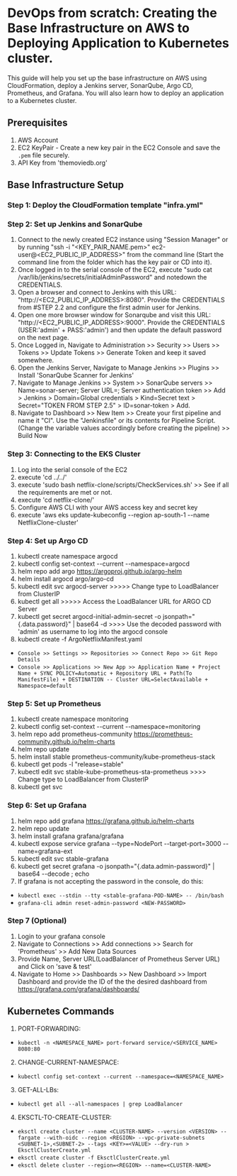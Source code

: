 # DevOps from scratch: Creating the Base Infrastructure on AWS to Deploying Application to Kubernetes cluster.

This guide will help you set up the base infrastructure on AWS using CloudFormation, deploy a Jenkins server, SonarQube, Argo CD, Prometheus, and Grafana. You will also learn how to deploy an application to a Kubernetes cluster.

## Prerequisites

1. AWS Account
2. EC2 KeyPair - Create a new key pair in the EC2 Console and save the `.pem` file securely.
3. API Key from 'themoviedb.org'

## Base Infrastructure Setup

### Step 1: Deploy the CloudFormation template "infra.yml"

### Step 2: Set up Jenkins and SonarQube

1. Connect to the newly created EC2 instance using "Session Manager" or by running "ssh -i "<KEY_PAIR_NAME.pem>" ec2-user@<EC2_PUBLIC_IP_ADDRESS>" from the command line (Start the command line from the folder which has the key pair or CD into it).
2. Once logged in to the serial console of the EC2, execute "sudo cat /var/lib/jenkins/secrets/initialAdminPassword" and notedown the CREDENTIALS.
3. Open a browser and connect to Jenkins with this URL: "http://<EC2_PUBLIC_IP_ADDRESS>:8080". Provide the CREDENTIALS from #STEP 2.2 and configure the first admin user for Jenkins.
4. Open one more browser window for Sonarqube and visit this URL: "http://<EC2_PUBLIC_IP_ADDRESS>:9000". Provide the CREDENTIALS (USER:'admin' + PASS:'admin') and then update the default password on the next page.
5. Once Logged in, Navigate to Administration >> Security >> Users >> Tokens >> Update Tokens >> Generate Token and keep it saved somewhere.
6. Open the Jenkins Server, Navigate to Manage Jenkins >> Plugins >> Install 'SonarQube Scanner for Jenkins'
7. Navigate to Manage Jenkins >> System >> SonarQube servers >> Name=sonar-server; Server URL=<DEFAULT>; Server authentication token >> Add > Jenkins > Domain=Global credentials >  Kind=Secret text > Secret="TOKEN FROM STEP 2.5" > ID=sonar-token  > Add.
8. Navigate to Dashboard >> New Item >> Create your first pipeline and name it "CI". Use the "Jenkinsfile" or its contents for Pipeline Script.(Change the variable values accordingly before creating the pipeline) >> Build Now

### Step 3: Connecting to the EKS Cluster

1. Log into the serial console of the EC2
2. execute 'cd ../../'
3. execute 'sudo bash netflix-clone/scripts/CheckServices.sh' >> See if all the requirements are met or not.
4. execute 'cd netflix-clone/'
5. Configure AWS CLI with your AWS access key and secret key
6. execute 'aws eks update-kubeconfig --region ap-south-1 --name NetflixClone-cluster'

### Step 4: Set up Argo CD

1. kubectl create namespace argocd
2. kubectl config set-context --current --namespace=argocd
3. helm repo add argo https://argoproj.github.io/argo-helm
4. helm install argocd argo/argo-cd
5. kubectl edit svc argocd-server >>>>> Change type to LoadBalancer from ClusterIP
6. kubectl get all >>>>> Access the LoadBalancer URL for ARGO CD Server
7. kubectl get secret argocd-initial-admin-secret -o jsonpath="{.data.password}" | base64 -d >>>> Use the decoded password with 'admin' as username to log into the argocd console
9. kubectl create -f ArgoNetflixManifest.yaml
- `Console >> Settings >> Repositories >> Connect Repo >> Git Repo Details`
- `Console >> Applications >> New App >> Application Name + Project Name + SYNC POLICY=Automatic + Repository URL + Path(To ManifestFile) + DESTINATION -- Cluster URL=SelectAvailable + Namespace=default`

### Step 5: Set up Prometheus

1. kubectl create namespace monitoring
2. kubectl config set-context --current --namespace=monitoring
3. helm repo add prometheus-community https://prometheus-community.github.io/helm-charts 
4. helm repo update 
5. helm install stable prometheus-community/kube-prometheus-stack
6. kubectl get pods -l "release=stable"
7. kubectl edit svc stable-kube-prometheus-sta-prometheus >>>> Change type to LoadBalancer from ClusterIP
8. kubectl get svc    

### Step 6: Set up Grafana

1. helm repo add grafana https://grafana.github.io/helm-charts
2. helm repo update
3. helm install grafana grafana/grafana
4. kubectl expose service grafana --type=NodePort --target-port=3000 --name=grafana-ext
5. kubectl edit svc stable-grafana
6. kubectl get secret grafana -o jsonpath="{.data.admin-password}" | base64 --decode ; echo
7. If grafana is not accepting the password in the console, do this:
- `kubectl exec --stdin --tty <stable-grafana-POD-NAME> -- /bin/bash`
- `grafana-cli admin reset-admin-password <NEW-PASSWORD>`

### Step 7 (Optional)
1. Login to your grafana console
2. Navigate to Connections >> Add connections >> Search for 'Prometheus' >> Add New Data Sources
3. Provide Name, Server URL(LoadBalancer of Prometheus Server URL) and Click on 'save & test'
4. Navigate to Home >> Dashboards >> New Dashboard >> Import Dashboard and provide the ID of the the desired dashboard from https://grafana.com/grafana/dashboards/

## Kubernetes Commands

1. PORT-FORWARDING:
- `kubectl -n <NAMESPACE_NAME> port-forward service/<SERVICE_NAME> 8080:80`
2. CHANGE-CURRENT-NAMESPACE:
- `kubectl config set-context --current --namespace=<NAMESPACE_NAME>`
3. GET-ALL-LBs:
- `kubectl get all --all-namespaces | grep LoadBalancer`
4. EKSCTL-TO-CREATE-CLUSTER:
- `eksctl create cluster --name <CLUSTER-NAME> --version <VERSION> --fargate --with-oidc --region <REGION> --vpc-private-subnets <SUBNET-1>,<SUBNET-2> --tags <KEY>=<VALUE> --dry-run > EksctlClusterCreate.yml`
- `eksctl create cluster -f EksctlClusterCreate.yml`
- `eksctl delete cluster --region=<REGION> --name=<CLUSTER-NAME>`
